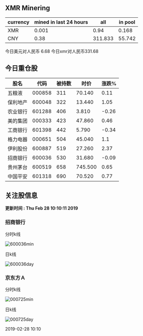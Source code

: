## XMR Minering

|currency|mined in last 24 hours|all|in pool|
|---|---|---|---|
|XMR|0.001|0.94|0.168|
|CNY|0.38|311.833|55.742|

今日美元对人民币 6.68	今日xmr对人民币331.68


## 今日重仓股 

|股名|代码|被持数|时价|涨跌%|
|---|---|---|---|---|
|五粮液|000858|311|70.140|0.11|
|保利地产|600048|322|13.440|1.05|
|农业银行|601288|406|3.810|-0.26|
|美的集团|000333|423|47.860|0.46|
|工商银行|601398|442|5.790|-0.34|
|格力电器|000651|504|45.040|1.1|
|伊利股份|600887|519|27.260|2.37|
|招商银行|600036|530|31.680|-0.09|
|贵州茅台|600519|658|745.500|0.65|
|中国平安|601318|690|70.520|0.77|

## 关注股信息
**更新时间 : Thu Feb 28 10:10:11 2019**
### 招商银行 
分时k线

![600036min](http://image.sinajs.cn/newchart/min/n/sh600036.gif)

日k线

![600036day](http://image.sinajs.cn/newchart/daily/n/sh600036.gif)

### 京东方Ａ 
分时k线

![000725min](http://image.sinajs.cn/newchart/min/n/sz000725.gif)

日k线

![000725day](http://image.sinajs.cn/newchart/daily/n/sz000725.gif)

2019-02-28 10:10